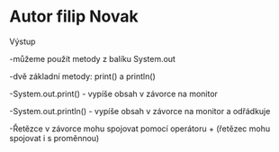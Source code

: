 # Autor filip Novak
Výstup


-můžeme použít metody z balíku System.out

-dvě základní metody: print() a println()

-System.out.print() - vypíše obsah v závorce na monitor

-System.out.println() - vypíše obsah v závorce na monitor a odřádkuje

-Řetězce v závorce mohu spojovat pomocí operátoru + (řetězec mohu spojovat i s proměnnou)




 
